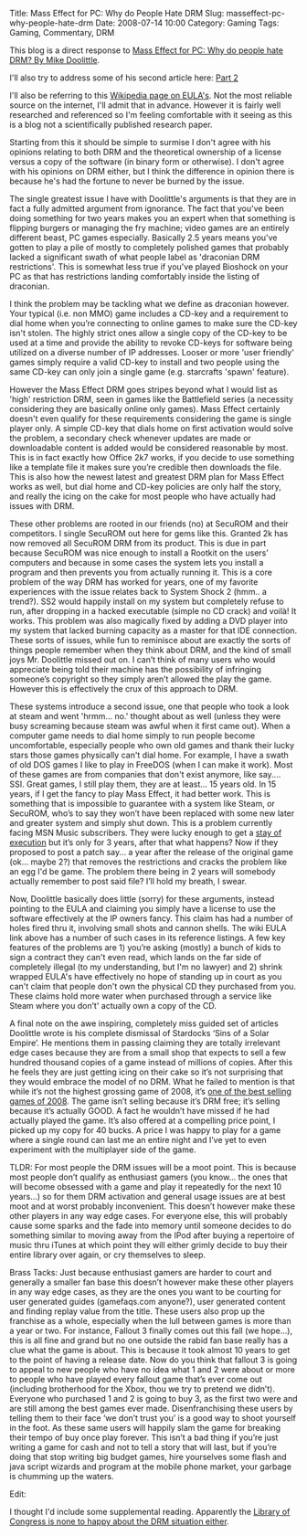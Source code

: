 Title: Mass Effect for PC: Why do People Hate DRM
Slug: masseffect-pc-why-people-hate-drm
Date: 2008-07-14 10:00
Category: Gaming
Tags: Gaming, Commentary, DRM


This blog is a direct response to [Mass Effect for PC: Why do people hate DRM? By Mike Doolittle](http://www.gamecritics.com/mass-effect-for-pc-why-do-people-hate-drm).

I'll also try to address some of his second article here: [Part 2](http://www.gamecritics.com/mass-effect-piracy-and-drm-part-2)

I'll also be referring to this [Wikipedia page on EULA's](http://en.wikipedia.org/wiki/End-user_license_agreement). Not the most reliable source on the internet, I'll admit that in advance. However it is fairly well researched and referenced so I'm feeling comfortable with it seeing as this is a blog not a scientifically published research paper.

Starting from this it should be simple to surmise I don't agree with his opinions relating to both DRM and the theoretical ownership of a license versus a copy of the software (in binary form or otherwise). I don't agree with his opinions on DRM either, but I think the difference in opinion there is because he's had the fortune to never be burned by the issue.

The single greatest issue I have with Doolittle's arguments is that they are in fact a fully admitted argument from ignorance. The fact that you've been doing something for two years makes you an expert when that something is flipping burgers or managing the fry machine; video games are an entirely different beast, PC games especially. Basically 2.5 years means you've gotten to play a pile of mostly to completely polished games that probably lacked a significant swath of what people label as 'draconian DRM restrictions'. This is somewhat less true if you've played Bioshock on your PC as that has restrictions landing comfortably inside the listing of draconian.

I think the problem may be tackling what we define as draconian however. Your typical (i.e. non MMO) game includes a CD-key and a requirement to dial home when you’re connecting to online games to make sure the CD-key isn't stolen. The highly strict ones allow a single copy of the CD-key to be used at a time and provide the ability to revoke CD-keys for software being utilized on a diverse number of IP addresses. Looser or more 'user friendly' games simply require a valid CD-key to install and two people using the same CD-key can only join a single game (e.g. starcrafts 'spawn' feature).

However the Mass Effect DRM goes stripes beyond what I would list as 'high' restriction DRM, seen in games like the Battlefield series (a necessity considering they are basically online only games). Mass Effect certainly doesn't even qualify for these requirements considering the game is single player only. A simple CD-key that dials home on first activation would solve the problem, a secondary check whenever updates are made or downloadable content is added would be considered reasonable by most. This is in fact exactly how Office 2k7 works, if you decide to use something like a template file it makes sure you’re credible then downloads the file. This is also how the newest latest and greatest DRM plan for Mass Effect works as well, but dial home and CD-key policies are only half the story, and really the icing on the cake for most people who have actually had issues with DRM.

These other problems are rooted in our friends (no) at SecuROM and their competitors. I single SecuROM out here for gems like this. Granted 2k has now removed all SecuROM DRM from its product. This is due in part because SecuROM was nice enough to install a Rootkit on the users’ computers and because in some cases the system lets you install a program and then prevents you from actually running it. This is a core problem of the way DRM has worked for years, one of my favorite experiences with the issue relates back to System Shock 2 (hmm.. a trend?). SS2 would happily install on my system but completely refuse to run, after dropping in a hacked executable (simple no CD crack) and voilà! It works. This problem was also magically fixed by adding a DVD player into my system that lacked burning capacity as a master for that IDE connection. These sorts of issues, while fun to reminisce about are exactly the sorts of things people remember when they think about DRM, and the kind of small joys Mr. Doolittle missed out on. I can’t think of many users who would appreciate being told their machine has the possibility of infringing someone’s copyright so they simply aren’t allowed the play the game. However this is effectively the crux of this approach to DRM.

These systems introduce a second issue, one that people who took a look at steam and went 'hrmm... no.' thought about as well (unless they were busy screaming because steam was awful when it first came out). When a computer game needs to dial home simply to run people become uncomfortable, especially people who own old games and thank their lucky stars those games physically can't dial home. For example, I have a swath of old DOS games I like to play in FreeDOS (when I can make it work). Most of these games are from companies that don't exist anymore, like say.... SSI. Great games, I still play them, they are at least... 15 years old. In 15 years, if I get the fancy to play Mass Effect, it had better work. This is something that is impossible to guarantee with a system like Steam, or SecuROM, who’s to say they won’t have been replaced with some new later and greater system and simply shut down. This is a problem currently facing MSN Music subscribers. They were lucky enough to get a [stay of execution](http://www.last100.com/2008/06/20/msn-music-drm-servers-get-three-year-stay-of-execution/) but it’s only for 3 years, after that what happens? Now if they proposed to post a patch say... a year after the release of the original game (ok... maybe 2?) that removes the restrictions and cracks the problem like an egg I'd be game. The problem there being in 2 years will somebody actually remember to post said file? I’ll hold my breath, I swear.

Now, Doolittle basically does little (sorry) for these arguments, instead pointing to the EULA and claiming you simply have a license to use the software effectively at the IP owners fancy. This claim has had a number of holes fired thru it, involving small shots and cannon shells. The wiki EULA link above has a number of such cases in its reference listings. A few key features of the problems are 1) you’re asking (mostly) a bunch of kids to sign a contract they can't even read, which lands on the far side of completely illegal (to my understanding, but I'm no lawyer) and 2) shrink wrapped EULA's have effectively no hope of standing up in court as you can't claim that people don't own the physical CD they purchased from you. These claims hold more water when purchased through a service like Steam where you don’t' actually own a copy of the CD.

A final note on the awe inspiring, completely miss guided set of articles Doolittle wrote is his complete dismissal of Stardocks ‘Sins of a Solar Empire’. He mentions them in passing claiming they are totally irrelevant edge cases because they are from a small shop that expects to sell a few hundred thousand copies of a game instead of millions of copies. After this he feels they are just getting icing on their cake so it’s not surprising that they would embrace the model of no DRM. What he failed to mention is that while it’s not the highest grossing game of 2008, it’s [one of the best selling games of 2008](http://betanews.com/2008/03/04/stardock-s-sins-of-a-solar-empire-leads-pc-game-sales/). The game isn’t selling because it’s DRM free; it’s selling because it’s actually GOOD. A fact he wouldn’t have missed if he had actually played the game. It’s also offered at a compelling price point, I picked up my copy for 40 bucks. A price I was happy to play for a game where a single round can last me an entire night and I’ve yet to even experiment with the multiplayer side of the game.

TLDR:
For most people the DRM issues will be a moot point. This is because most people don’t qualify as enthusiast gamers (you know... the ones that will become obsessed with a game and play it repeatedly for the next 10 years…) so for them DRM activation and general usage issues are at best moot and at worst probably inconvenient. This doesn’t however make these other players in any way edge cases. For everyone else, this will probably cause some sparks and the fade into memory until someone decides to do something similar to moving away from the IPod after buying a repertoire of music thru iTunes at which point they will either grimly decide to buy their entire library over again, or cry themselves to sleep.


Brass Tacks:
Just because enthusiast gamers are harder to court and generally a smaller fan base this doesn’t however make these other players in any way edge cases, as they are the ones you want to be courting for user generated guides (gamefaqs.com anyone?), user generated content and finding replay value from the title. These users also prop up the franchise as a whole, especially when the lull between games is more than a year or two. For instance, Fallout 3 finally comes out this fall (we hope…), this is all fine and grand but no one outside the rabid fan base really has a clue what the game is about. This is because it took almost 10 years to get to the point of having a release date. Now do you think that fallout 3 is going to appeal to new people who have no idea what 1 and 2 were about or more to people who have played every fallout game that’s ever come out (including brotherhood for the Xbox, thou we try to pretend we didn’t). Everyone who purchased 1 and 2 is going to buy 3, as the first two were and are still among the best games ever made. Disenfranchising these users by telling them to their face ‘we don’t trust you’ is a good way to shoot yourself in the foot. As these same users will happily slam the game for breaking their tempo of buy once play forever. This isn’t a bad thing if you’re just writing a game for cash and not to tell a story that will last, but if you’re doing that stop writing big budget games, hire yourselves some flash and java script wizards and program at the mobile phone market, your garbage is chumming up the waters.

Edit:

I thought I'd include some supplemental reading. Apparently the [Library of Congress is none to happy about the DRM situation either](http://arstechnica.com/tech-policy/2008/07/library-of-congress-drm-a-serious-obstacle-to-archiving/).
